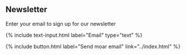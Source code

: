 
## Newsletter

Enter your email to sign up for our newsletter

{% include text-input.html label="Email" type="text" %}

{% include button.html label="Send moar email" link="../index.html" %}